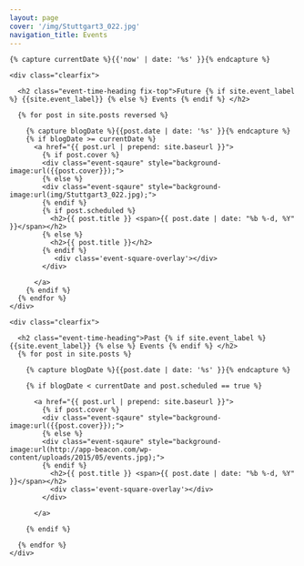 ```yaml
---
layout: page
cover: '/img/Stuttgart3_022.jpg'
navigation_title: Events
---
```



<div class="home">

    {% capture currentDate %}{{'now' | date: '%s' }}{% endcapture %}

    <div class="clearfix">

      <h2 class="event-time-heading fix-top">Future {% if site.event_label %} {{site.event_label}} {% else %} Events {% endif %} </h2>

      {% for post in site.posts reversed %}

        {% capture blogDate %}{{post.date | date: '%s' }}{% endcapture %}
        {% if blogDate >= currentDate %}
          <a href="{{ post.url | prepend: site.baseurl }}">
            {% if post.cover %}
            <div class="event-sqaure" style="background-image:url({{post.cover}});">
            {% else %}
            <div class="event-sqaure" style="background-image:url(img/Stuttgart3_022.jpg);">
            {% endif %}
            {% if post.scheduled %}
              <h2>{{ post.title }} <span>{{ post.date | date: "%b %-d, %Y" }}</span></h2>
            {% else %}
              <h2>{{ post.title }}</h2>
            {% endif %}
               <div class='event-square-overlay'></div>
            </div>

          </a>
        {% endif %}
      {% endfor %}
    </div>

    <div class="clearfix">

      <h2 class="event-time-heading">Past {% if site.event_label %} {{site.event_label}} {% else %} Events {% endif %} </h2>
      {% for post in site.posts %}

        {% capture blogDate %}{{post.date | date: '%s' }}{% endcapture %}

        {% if blogDate < currentDate and post.scheduled == true %}

          <a href="{{ post.url | prepend: site.baseurl }}">
            {% if post.cover %}
            <div class="event-sqaure" style="background-image:url({{post.cover}});">
            {% else %}
            <div class="event-sqaure" style="background-image:url(http://app-beacon.com/wp-content/uploads/2015/05/events.jpg);">
            {% endif %}
              <h2>{{ post.title }} <span>{{ post.date | date: "%b %-d, %Y" }}</span></h2>
              <div class='event-square-overlay'></div>
            </div>

          </a>

        {% endif %}

      {% endfor %}
    </div>

</div>
